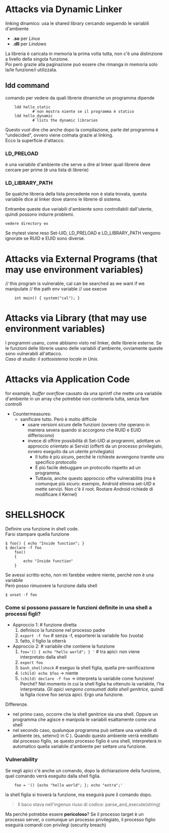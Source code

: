 # Attacks via Dynamic Linker
linking dinamico: usa le shared library cercando seguendo le variabili d'ambiente
 * **.so** per *Linux*
 * **.dll** per *Lindows*

La libreria è caricata in memoria la prima volta tutta, non c'è una distinzione a livello della singola funzione.<br>
Poi però grazie alla paginazione può essere che rimanga in memoria solo la/le funzione/i utilizzata.

## ldd command
comando per vedere da quali librerie dinamiche un programma dipende	
```	
	ldd hello_static
			# non mostra niente se il programma è statico
	ldd hello_dynamic
			# lists the dynamic libraries
```

Questo vuol dire che anche dopo la compilazione, parte del programma è "undecided", ovvero viene colmata grazie al linking.<br>
Ecco la superficie d'attacco.

### LD_PRELOAD
è una variabile d'ambiente che serve a dire al linker quali librerie deve cercare per prime (è una lista di librerie)

### LD_LIBRARY_PATH
Se qualche libreria della lista precedente non è stata trovata, questa variabile dice al linker dove stanno le librerie di sistema.

Entrambe queste due variabili d'ambiente sono controllabili dall'utente, quindi possono indurre problemi.

```
vedere directory ex
```
Se mytest viene reso Set-UID, LD_PRELOAD e LD_LIBRARY_PATH vengono ignorate se RUID e EUID sono diverse.

# Attacks via External Programs (that may use environment variables)
// this program is vulnerable, cal can be searched as we want if we manipulate
// the path env variable
// use execve
```
	int main() { system("cal"); }
```

# Attacks via Library (that may use environment variables)
I programmi usano, come abbiamo visto nel linker, delle librerie esterne. Se le funzioni delle librerie usano delle variabili d'ambiente, ovviamente queste sono vulnerabili all'attacco. <br>
*Caso di studio: il sottosistema locale in Unix.*

# Attacks via Application Code
for example, *buffer overflow* causato da una sprintf che mette una variabile d'ambiente in un array che potrebbe non contenerla tutta, senza fare controlli
 * Countermeasures:
 	* sanificare tutto. Però è molto difficile
 		* usare versioni *sicure* delle funzioni (ovvero che operano in maniera severa quando si accorgono che RUID e EUID differiscono)
 		* invece di offrire possibilità di Set-UID ai programmi, adottare un approccio orientato ai Servizi (offerti da un processo privilegiato, ovvero eseguito da un utente privilegiato)
 			* Il tutto è più sicuro, perché le richieste avvengono tramite uno specifico protocollo
 			* È più facile debuggare un protocollo rispetto ad un programma.
 			* Tuttavia, anche questo approccio offre vulnerabilità (ma è comunque più sicuro: esempio, Android elimina set-UID e mette servizi. Non c'è il root. Rootare Android richiede di modificare il Kernel)


# SHELLSHOCK
Definire una funzione in shell code.<br>
Farsi stampare quella funzione

```
$ foo() { echo "Inside function"; }
$ declare -f foo
	foo()
	{
		echo "Inside function"
	}
```
Se avessi scritto echo, non mi farebbe vedere niente, perché non è una variabile <br>
Però posso rimuovere la funzione dalla shell
```
$ unset -f foo
```

### Come si possono passare le funzioni definite in una shell a processi figli?
* Approccio 1:	# funzione diretta
	1) definisco la funzione nel processo padre
	2) `export -f foo` 	# senza -f, esporterei la variabile foo (vuota)
	3) fatto, il figlio la otterrà
* Approccio 2: 	# variabile che contiene la funzione
	1) `foo='() { echo "hello world"; } '`		# tra apici: non viene interpretato dalla shell
	2) `export foo`
	3) `bash_shellshock`	# eseguo la shell figlia, quella pre-sanificazione
	4) `(child) echo $foo`
			-> niente
	5) `(child) declare -f foo`
			-> interpreta la variabile come funzione! Perché? Nel momento in cui la shell figlia ha ottenuto la variabile, l'ha interpretata. *Gli apici vengono consumati dalla shell genitrice*, quindi la figlia riceve foo senza apici. Ergo una funzione.

Differenze. <br>
 * nel primo caso, occorre che la shell genitrice sia una shell. Oppure un programma che agisce e manipola le variabili esattamente come una shell
 * nel secondo caso, qualunque programma può settare una variabile di ambiente (es, setenv() in C ). Quando questo ambiente verrà ereditato dal processo figlio, se questo processo figlio è una shell, interpreterà in automatico quella variabile d'ambiente per settare una funzione.

### Vulnerability
Se negli apici c'è anche un comando, dopo la dichiarazione della funzione, quel comando verrà eseguito dalla shell figlia.
```
	foo = '() {echo "hello world"; }; echo "extra";'
```
la shell figlia si troverà la funzione, ma eseguirà pure il comando dopo.
> Il baco stava nell'ingenuo riuso di codice: parse_and_execute(string)

Ma perché potrebbe essere **pericoloso**?
Se il processo target è un processo server, o comunque un processo privilegiato, il processo figlio eseguirà comandi con privilegi (security breach)